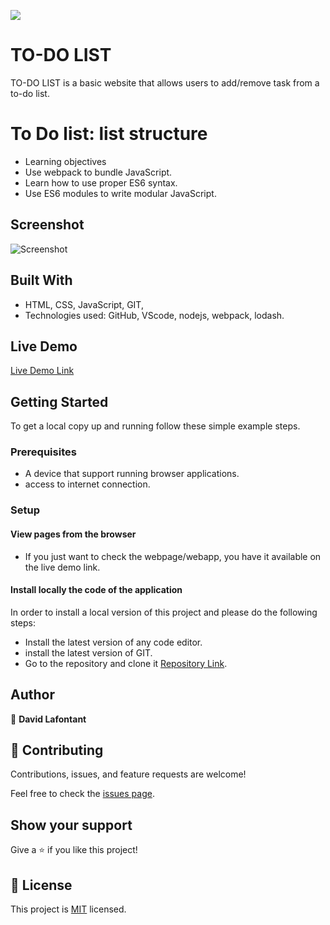 ![](https://img.shields.io/badge/Microverse-blueviolet)

# TO-DO LIST
TO-DO LIST is a basic website that allows users to add/remove task from a to-do list. 

# To Do list: list structure
- Learning objectives
- Use webpack to bundle JavaScript.
- Learn how to use proper ES6 syntax.
- Use ES6 modules to write modular JavaScript.

## Screenshot

![Screenshot](Screenshot.png)

## Built With

- HTML, CSS, JavaScript, GIT,
- Technologies used: GitHub, VScode, nodejs, webpack, lodash.

## Live Demo

[Live Demo Link](https://forhemer.github.io/To-Do-List/)


## Getting Started

To get a local copy up and running follow these simple example steps.

### Prerequisites

- A device that support running browser applications.
- access to internet connection.


### Setup

#### View pages from the browser

- If you just want to check the webpage/webapp, you have it available on the live demo link.

#### Install locally the code of the application

In order to install a local version of this project and please do the following steps:
- Install the latest version of any code editor.
- install the latest version of GIT.
- Go to the repository and clone it [Repository Link](https://github.com/david-lafontant/To-Do-List/).


## Author


👤 **David Lafontant**



## 🤝 Contributing

Contributions, issues, and feature requests are welcome!

Feel free to check the [issues page](https://github.com/david-lafontant/To-Do-List/issues).

## Show your support

Give a ⭐️ if you like this project!

## 📝 License

This project is [MIT](LICENCE.md) licensed.